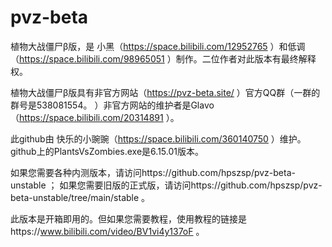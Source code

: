 # pvz-beta

植物大战僵尸β版，是
小黑（https://space.bilibili.com/12952765
）和低调（https://space.bilibili.com/98965051
）制作。二位作者对此版本有最终解释权。

植物大战僵尸β版具有非官方网站（https://pvz-beta.site/
）官方QQ群（一群的群号是538081554。
）非官方网站的维护者是Glavo（https://space.bilibili.com/20314891
）。

此github由
快乐的小豌豌（https://space.bilibili.com/360140750
）维护。github上的PlantsVsZombies.exe是6.15.01版本。

如果您需要各种内测版本，请访问https://github.com/hpszsp/pvz-beta-unstable
；
如果您需要旧版的正式版，请访问https://github.com/hpszsp/pvz-beta-unstable/tree/main/stable
。

此版本是开箱即用的。但如果您需要教程，使用教程的链接是https://www.bilibili.com/video/BV1vi4y137oF
。

